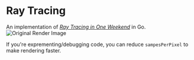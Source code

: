 # Ray Tracing

An implementation of [_Ray Tracing in One Weekend_](https://raytracing.github.io/books/RayTracingInOneWeekend.html) in Go.
![Original Render Image](original-render.ppm)

If you're exprementing/debugging code, you can reduce `sampesPerPixel` to make rendering faster.
